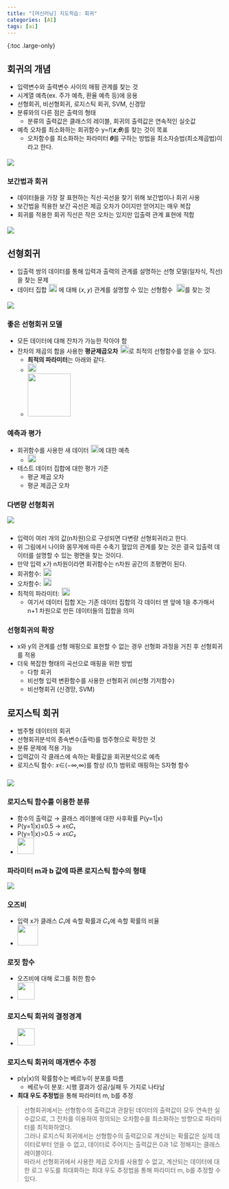 ```yaml
---
title: "[머신러닝] 지도학습: 회귀"
categories: [AI]
tags: [ai]
---
```


{:toc .large-only}

## 회귀의 개념

- 입력변수와 출력변수 사이의 매핑 관계를 찾는 것
- 시계열 예측(ex. 주가 예측, 환율 예측 등)에 응용
- 선형회귀, 비선형회귀, 로지스틱 회귀, SVM, 신경망
- 분류와의 다른 점은 출력의 형태
  - 분류의 출력값은 클래스의 레이블, 회귀의 출력값은 연속적인 실숫값
- 예측 오차를 최소화하는 회귀함수 y=𝑓(𝒙;𝜽)를 찾는 것이 목표
  - 오차함수를 최소화하는 파라미터 𝜽를 구하는 방법을 최소자승법(최소제곱법)이라고 한다.

<img src="../../assets/img/blog/2024-11-09-machine_learning4_01.png" style="margin-top:5px;">

### 보간법과 회귀

- 데이터들을 가장 잘 표현하는 직선·곡선을 찾기 위해 보간법이나 회귀 사용
- 보간법을 적용한 보간 곡선은 제곱 오차가 0이지만 얻어지는 매우 복잡
- 회귀를 적용한 회귀 직선은 작은 오차는 있지만 입출력 관계 표현에 적합

<img src="../../assets/img/blog/2024-11-09-machine_learning4_02.png" style="margin-top:5px;">

## 선형회귀

- 입출력 쌍의 데이터를 통해 입력과 출력의 관계를 설명하는 선형 모델(일차식, 직선)을 찾는 문제
- <span><span style="margin-right:5px;">데이터 집합</span><img src="../../assets/img/blog/2024-11-09-machine_learning4_03.png" style="width:auto;height:19px;">
  <span style="margin-right:5px;">에 대해 (𝑥, 𝑦) 관계를 설명할 수 있는 선형함수</span>
  <img src="../../assets/img/blog/2024-11-09-machine_learning4_04.png" style="width:auto;height:19px;"><span>를 찾는 것</span></span>

<img src="../../assets/img/blog/2024-11-09-machine_learning4_05.png" style="margin-top:5px;">

### 좋은 선형회귀 모델

- 모든 데이터에 대해 잔차가 가능한 작아야 함
- <span><span style="margin-right:5px;">잔차의 제곱의 합을 사용한 **평균제곱오차**</span><img src="../../assets/img/blog/2024-11-09-machine_learning4_06.png" style="width:auto;height:20px;"><span>로 최적의 선형함수를 얻을 수 있다.</span></span>
  - **최적의 파라미터**는 아래와 같다.
  - <img src="../../assets/img/blog/2024-11-09-machine_learning4_07.png" style="width:auto;height:20px;">
  - <img src="../../assets/img/blog/2024-11-09-machine_learning4_08.png" style="width:auto;height:100px;">

### 예측과 평가

- <span><span style="margin-right:5px;">회귀함수를 사용한 새 데이터</span><img src="../../assets/img/blog/2024-11-09-machine_learning4_09.png" style="width:auto;height:18px;"><span>에 대한 예측</span></span>
  - <img src="../../assets/img/blog/2024-11-09-machine_learning4_10.png" style="width:auto;height:19px;">
- 테스트 데이터 집합에 대한 평가 기준
  - 평균 제곱 오차
  - 평균 제곱근 오차

### 다변량 선형회귀

<img src="../../assets/img/blog/2024-11-09-machine_learning4_11.png" style="margin-bottom:10px;">

- 입력이 여러 개의 값(n차원)으로 구성되면 다변량 선형회귀라고 한다.
- 위 그림에서 나이와 몸무게에 따른 수축기 혈압의 관계를 찾는 것은 결국 입출력 데이터를 설명할 수 있는 평면을 찾는 것이다.
- 만약 입력 x가 n차원이라면 회귀함수는 n차원 공간의 초평면이 된다.
- <span><span style="margin-right:5px;">회귀함수:</span><img src="../../assets/img/blog/2024-11-09-machine_learning4_12.png" style="width:auto;height:19px;"></span>
- <span><span style="margin-right:5px;">오차함수:</span><img src="../../assets/img/blog/2024-11-09-machine_learning4_13.png" style="width:auto;height:19px;"></span>
- <span><span style="margin-right:5px;">최적의 파라미터:</span><img src="../../assets/img/blog/2024-11-09-machine_learning4_14.png" style="width:auto;height:19px;"></span>
  - 여기서 데이터 집합 X는 기존 데이터 집합의 각 데이터 맨 앞에 1을 추가해서 n+1 차원으로 만든 데이터들의 집합을 의미

### 선형회귀의 확장

- x와 y의 관계를 선형 매핑으로 표현할 수 없는 경우 선형화 과정을 거친 후 선형회귀를 적용
- 더욱 복잡한 형태의 곡선으로 매핑을 위한 방법
  - 다항 회귀
  - 비선형 입력 변환함수를 사용한 선형회귀 (비선형 기저함수)
  - 비선형회귀 (신경망, SVM)

## 로지스틱 회귀

- 범주형 데이터의 회귀
- 선형회귀분석의 종속변수(출력)를 범주형으로 확장한 것
- 분류 문제에 적용 가능
- 입력값이 각 클래스에 속하는 확률값을 회귀분석으로 예측
- 로지스틱 함수: 𝑥∈(−∞,∞)를 항상 (0,1) 범위로 매핑하는 S자형 함수

<img src="../../assets/img/blog/2024-11-09-machine_learning4_15.png" style="margin-top:10px;">

### 로지스틱 함수를 이용한 분류

- 함수의 출력값 → 클래스 레이블에 대한 사후확률 P(y=1\|x)
- P(y=1\|x)≤0.5 → 𝑥∈𝐶₁
- P(y=1\|x)>0.5 → 𝑥∈𝐶₂
- <img src="../../assets/img/blog/2024-11-09-machine_learning4_16.png" style="width:auto;height:38px;">

### 파라미터 m과 b 값에 따른 로지스틱 함수의 형태

<img src="../../assets/img/blog/2024-11-09-machine_learning4_17.png">

### 오즈비

- 입력 x가 클래스 𝐶₁에 속할 확률과 𝐶₂에 속할 확률의 비율
- <img src="../../assets/img/blog/2024-11-09-machine_learning4_18.png" style="width:auto;height:48px;">

### 로짓 함수

- 오즈비에 대해 로그를 취한 함수
- <img src="../../assets/img/blog/2024-11-09-machine_learning4_19.png" style="width:auto;height:40px;">

### 로지스틱 회귀의 결정경계

- <img src="../../assets/img/blog/2024-11-09-machine_learning4_20.png" style="width:auto;height:40px;">

### 로지스틱 회귀의 매개변수 추정

- p(y\|x)의 확률함수는 베르누이 분포를 따름
  - 베르누이 분포: 시행 결과가 성공/실패 두 가지로 나타남
- **최대 우도 추정법**을 통해 파라미터 m, b를 추정

> 선형회귀에서는 선형함수의 출력값과 관찰된 데이터의 출력값이 모두 연속한 실수값으로, 그 잔차를 이용하여 정의되는 오차함수를 최소화하는 방향으로 파라미터를 최적화하였다.<br/>
> 그러나 로지스틱 회귀에서는 선형함수의 출력값으로 계산되는 확률값은 실제 데이터로부터 얻을 수 없고, 데이터로 주어지는 출력값은 0과 1로 정해지는 클래스 레이블이다.<br/>
> 따라서 선형회귀에서 사용한 제곱 오차를 사용할 수 없고, 계산되는 데이터에 대한 로그 우도를 최대화하는 최대 우도 추정법을 통해 파라미터 m, b를 추정할 수 있다.

